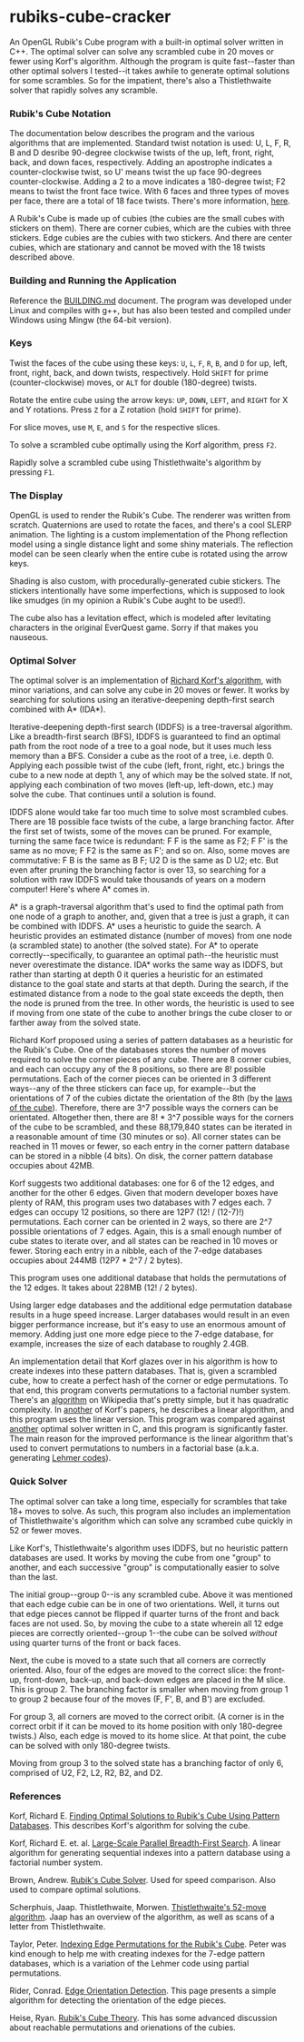 # rubiks-cube-cracker

An OpenGL Rubik's Cube program with a built-in optimal solver written in C++.
The optimal solver can solve any scrambled cube in 20 moves or fewer using
Korf's algorithm.  Although the program is quite fast--faster than other
optimal solvers I tested--it takes awhile to generate optimal solutions for
some scrambles.  So for the impatient, there's also a Thistlethwaite solver
that rapidly solves any scramble.

### Rubik's Cube Notation

The documentation below describes the program and the various algorithms that
are implemented.  Standard twist notation is used: U, L, F, R, B and D desribe
90-degree clockwise twists of the up, left, front, right, back, and down faces,
respectively.  Adding an apostrophe indicates a counter-clockwise twist, so U'
means twist the up face 90-degrees counter-clockwise.  Adding a 2 to a move
indicates a 180-degree twist; F2 means to twist the front face twice.  With 6
faces and three types of moves per face, there are a total of 18 face twists.
There's more information, [here](https://ruwix.com/the-rubiks-cube/notation/).

A Rubik's Cube is made up of cubies (the cubies are the small cubes with
stickers on them).  There are corner cubies, which are the cubies with three
stickers.  Edge cubies are the cubies with two stickers.  And there are center
cubies, which are stationary and cannot be moved with the 18 twists described
above.

### Building and Running the Application

Reference the [BUILDING.md](BUILDING.md) document.  The program was developed
under Linux and compiles with g++, but has also been tested and compiled under
Windows using Mingw (the 64-bit version).

### Keys

Twist the faces of the cube using these keys: `U`, `L`, `F`, `R`, `B`, and `D`
for up, left, front, right, back, and down twists, respectively.  Hold `SHIFT`
for prime (counter-clockwise) moves, or `ALT` for double (180-degree) twists.

Rotate the entire cube using the arrow keys: `UP`, `DOWN`, `LEFT`, and `RIGHT`
for X and Y rotations.  Press `Z` for a Z rotation (hold `SHIFT` for prime).

For slice moves, use `M`, `E`, and `S` for the respective slices.

To solve a scrambled cube optimally using the Korf algorithm, press `F2`.

Rapidly solve a scrambled cube using Thistlethwaite's algorithm by pressing
`F1`.

### The Display

OpenGL is used to render the Rubik's Cube.  The renderer was written from
scratch.  Quaternions are used to rotate the faces, and there's a cool SLERP
animation.  The lighting is a custom implementation of the Phong reflection
model using a single distance light and some shiny materials.  The reflection
model can be seen clearly when the entire cube is rotated using the arrow keys.

Shading is also custom, with procedurally-generated cubie stickers.  The
stickers intentionally have some imperfections, which is supposed to look like
smudges (in my opinion a Rubik's Cube aught to be used!).

The cube also has a levitation effect, which is modeled after levitating
characters in the original EverQuest game.  Sorry if that makes you nauseous.

### Optimal Solver

The optimal solver is an implementation of [Richard Korf's
algorithm](https://www.cs.princeton.edu/courses/archive/fall06/cos402/papers/korfrubik.pdf),
with minor variations, and can solve any cube in 20 moves or fewer.  It works
by searching for solutions using an iterative-deepening depth-first search
combined with A\* (IDA\*).

Iterative-deepening depth-first search (IDDFS) is a tree-traversal algorithm.
Like a breadth-first search (BFS), IDDFS is guaranteed to find an optimal path
from the root node of a tree to a goal node, but it uses much less memory than
a BFS.  Consider a cube as the root of a tree, i.e. depth 0.  Applying each
possible twist of the cube (left, front, right, etc.) brings the cube to a new
node at depth 1, any of which may be the solved state.  If not, applying each
combination of two moves (left-up, left-down, etc.) may solve the cube.  That
continues until a solution is found.

IDDFS alone would take far too much time to solve most scrambled cubes.  There
are 18 possible face twists of the cube, a large branching factor.  After the
first set of twists, some of the moves can be pruned.  For example, turning the
same face twice is redundant: F F is the same as F2; F F' is the same as no
move; F F2 is the same as F'; and so on.  Also, some moves are commutative: F B
is the same as B F; U2 D is the same as D U2; etc.  But even after pruning the
branching factor is over 13, so searching for a solution with raw IDDFS would
take thousands of years on a modern computer!  Here's where A\* comes in.

A\* is a graph-traversal algorithm that's used to find the optimal path from
one node of a graph to another, and, given that a tree is just a graph, it can
be combined with IDDFS.  A\* uses a heuristic to guide the search.  A heuristic
provides an estimated distance (number of moves) from one node (a scrambled
state) to another (the solved state).  For A\* to operate
correctly--specifically, to guarantee an optimal path--the heuristic must never
overestimate the distance.  IDA\* works the same way as IDDFS, but rather than
starting at depth 0 it queries a heuristic for an estimated distance to the
goal state and starts at that depth.  During the search, if the estimated
distance from a node to the goal state exceeds the depth, then the node is
pruned from the tree.  In other words, the heuristic is used to see if moving
from one state of the cube to another brings the cube closer to or farther away
from the solved state.

Richard Korf proposed using a series of pattern databases as a heuristic for
the Rubik's Cube.  One of the databases stores the number of moves required to
solve the corner pieces of any cube.  There are 8 corner cubies, and each can
occupy any of the 8 positions, so there are 8! possible permutations.  Each of
the corner pieces can be oriented in 3 different ways--any of the three
stickers can face up, for example--but the orientations of 7 of the cubies
dictate the orientation of the 8th (by the [laws of the
cube](https://www.ryanheise.com/cube/cube_laws.html)).  Therefore, there are
3^7 possible ways the corners can be orientated.  Altogether then, there are 8!
\* 3^7 possible ways for the corners of the cube to be scrambled, and these
88,179,840 states can be iterated in a reasonable amount of time (30 minutes or
so).  All corner states can be reached in 11 moves or fewer, so each entry in
the corner pattern database can be stored in a nibble (4 bits).  On disk, the
corner pattern database occupies about 42MB.

Korf suggests two additional databases: one for 6 of the 12 edges, and another
for the other 6 edges.  Given that modern developer boxes have plenty of RAM,
this program uses two databases with 7 edges each.  7 edges can occupy 12
positions, so there are 12P7 (12! / (12-7)!) permutations.  Each corner can
be oriented in 2 ways, so there are 2^7 possible orientations of 7 edges.
Again, this is a small enough number of cube states to iterate over, and all
states can be reached in 10 moves or fewer.  Storing each entry in a nibble,
each of the 7-edge databases occupies about 244MB (12P7 \* 2^7 / 2 bytes).

This program uses one additional database that holds the permutations of the 12
edges.  It takes about 228MB (12! / 2 bytes).

Using larger edge databases and the additional edge permutation database
results in a huge speed increase.  Larger databases would result in an even
bigger performance increase, but it's easy to use an enormous amount of memory.
Adding just one more edge piece to the 7-edge database, for example, increases
the size of each database to roughly 2.4GB.

An implementation detail that Korf glazes over in his algorithm is how to
create indexes into these pattern databases.  That is, given a scrambled cube,
how to create a perfect hash of the corner or edge permutations.  To that end,
this program converts permutations to a factorial number system.  There's an
[algorithm](https://en.wikipedia.org/wiki/Factorial_number_system#Permutations)
on Wikipedia that's pretty simple, but it has quadratic complexity.  In
[another](https://www.aaai.org/Papers/AAAI/2005/AAAI05-219.pdf) of Korf's
papers, he describes a linear algorithm, and this program uses the linear
version.  This program was compared against
[another](https://github.com/brownan/Rubiks-Cube-Solver) optimal solver written
in C, and this program is significantly faster.  The main reason for the
improved performance is the linear algorithm that's used to convert
permutations to numbers in a factorial base (a.k.a. generating [Lehmer
codes](https://en.wikipedia.org/wiki/Lehmer_code_)).

### Quick Solver

The optimal solver can take a long time, especially for scrambles that take 18+
moves to solve.  As such, this program also includes an implementation of
Thistlethwaite's algorithm which can solve any scrambed cube quickly in 52 or
fewer moves.

Like Korf's, Thistlethwaite's algorithm uses IDDFS, but no heuristic pattern
databases are used.  It works by moving the cube from one "group" to another,
and each successive "group" is computationally easier to solve than the last.

The initial group--group 0--is any scrambled cube.  Above it was mentioned that
each edge cubie can be in one of two orientations.  Well, it turns out that
edge pieces cannot be flipped if quarter turns of the front and back faces are
not used.  So, by moving the cube to a state wherein all 12 edge pieces are
correctly oriented--group 1--the cube can be solved _without_ using quarter
turns of the front or back faces.

Next, the cube is moved to a state such that all corners are correctly
oriented.  Also, four of the edges are moved to the correct slice: the
front-up, front-down, back-up, and back-down edges are placed in the M slice.
This is group 2.  The branching factor is smaller when moving from group 1 to
group 2 because four of the moves (F, F', B, and B') are excluded.

For group 3, all corners are moved to the correct oribit.  (A corner is in the
correct orbit if it can be moved to its home position with only 180-degree
twists.)  Also, each edge is moved to its home slice.  At that point, the cube
can be solved with only 180-degree twists.

Moving from group 3 to the solved state has a branching factor of only 6,
comprised of U2, F2, L2, R2, B2, and D2.

### References

Korf, Richard E.  [Finding Optimal Solutions to Rubik's Cube Using Pattern
Databases](https://www.cs.princeton.edu/courses/archive/fall06/cos402/papers/korfrubik.pdf).
This describes Korf's algorithm for solving the cube.

Korf, Richard E. et. al.  [Large-Scale Parallel Breadth-First
Search](https://www.aaai.org/Papers/AAAI/2005/AAAI05-219.pdf).  A linear
algorithm for generating sequential indexes into a pattern database using a
factorial number system.

Brown, Andrew.  [Rubik's Cube
Solver](https://github.com/brownan/Rubiks-Cube-Solver).  Used for speed
comparison.  Also used to compare optimal solutions.

Scherphuis, Jaap.  Thistlethwaite, Morwen. [Thistlethwaite's 52-move
algorithm](https://www.jaapsch.net/puzzles/thistle.htm).  Jaap has an overview
of the algorithm, as well as scans of a letter from Thistlethwaite.

Taylor, Peter.  [Indexing Edge Permutations for the Rubik's
Cube](https://cs.stackexchange.com/questions/107111/indexing-edge-permutations-for-the-rubiks-cube).
Peter was kind enough to help me with creating indexes for the 7-edge pattern
databases, which is a variation of the Lehmer code using partial permutations.

Rider, Conrad. [Edge Orientation
Detection](http://cube.crider.co.uk/zz.php?p=eoline#eo_detection).  This page
presents a simple algorithm for detecting the orientation of the edge pieces.

Heise, Ryan.  [Rubik's Cube
Theory](https://www.ryanheise.com/cube/cube_laws.html).  This has some advanced
discussion about reachable permutations and orienations of the cubies.

